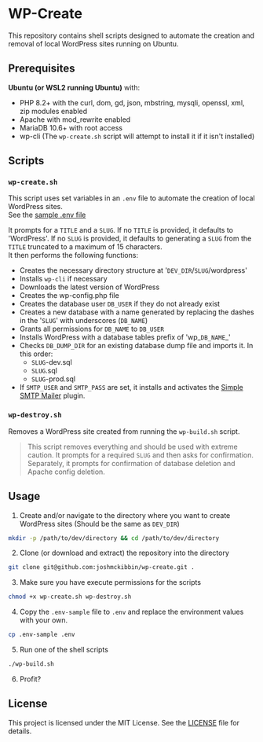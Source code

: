 # WP-Create

This repository contains shell scripts designed to automate the creation and removal of local WordPress sites running on Ubuntu.

## Prerequisites

**Ubuntu (or WSL2 running Ubuntu)** with:
- PHP 8.2+ with the curl, dom, gd, json, mbstring, mysqli, openssl, xml, zip modules enabled
- Apache with mod_rewrite enabled
- MariaDB 10.6+ with root access
- wp-cli (The `wp-create.sh` script will attempt to install it if it isn't installed)

## Scripts

### `wp-create.sh`
This script uses set variables in an `.env` file to automate the creation of local WordPress sites.  
See the [sample .env file](.env-sample)

It prompts for a `TITLE` and a `SLUG`. If no `TITLE` is provided, it defaults to 'WordPress'.
If no `SLUG` is provided, it defaults to generating a `SLUG` from the `TITLE` truncated to a maximum of 15 characters.  
It then performs the following functions:

- Creates the necessary directory structure at '`DEV_DIR`/`SLUG`/wordpress'
- Installs `wp-cli` if necessary
- Downloads the latest version of WordPress
- Creates the wp-config.php file
- Creates the database user `DB_USER` if they do not already exist
- Creates a new database with a name generated by replacing the dashes in the '`SLUG`' with underscores (`DB_NAME`)
- Grants all permissions for `DB_NAME` to `DB_USER`
- Installs WordPress with a database tables prefix of 'wp_`DB_NAME`_' 
- Checks `DB_DUMP_DIR` for an existing database dump file and imports it. In this order:
	- `SLUG`-dev.sql
	- `SLUG`.sql
	- `SLUG`-prod.sql
- If `SMTP_USER` and `SMTP_PASS` are set, it installs and activates the [Simple SMTP Mailer](https://wordpress.org/plugins/simple-smtp-mailer) plugin.

### `wp-destroy.sh`
Removes a WordPress site created from running the `wp-build.sh` script.
> This script removes everything and should be used with extreme caution.
It prompts for a required `SLUG` and then asks for confirmation.  
Separately, it prompts for confirmation of database deletion and Apache config deletion.

## Usage

1. Create and/or navigate to the directory where you want to create WordPress sites (Should be the same as `DEV_DIR`)

```sh
mkdir -p /path/to/dev/directory && cd /path/to/dev/directory
```

2. Clone (or download and extract) the repository into the directory

```sh
git clone git@github.com:joshmckibbin/wp-create.git .
```

3. Make sure you have execute permissions for the scripts

```sh
chmod +x wp-create.sh wp-destroy.sh
```

4. Copy the `.env-sample` file to `.env` and replace the environment values with your own.

```sh
cp .env-sample .env
```

5. Run one of the shell scripts

```sh
./wp-build.sh
```

6. Profit?

## License

This project is licensed under the MIT License. See the [LICENSE](LICENSE) file for details.